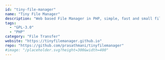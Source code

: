 ```yaml
---
id: "tiny-file-manager"
name: "Tiny File Manager"
description: "Web based File Manager in PHP, simple, fast and small file manager with a single file."
tags:
  - "GPL-3.0"
  - "PHP"
category: "File Transfer"
website: "https://tinyfilemanager.github.io"
repo: "https://github.com/prasathmani/tinyfilemanager"
#image: "/placeholder.svg?height=300&width=400"
---
```


